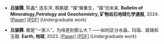 
- <strong>吕骏腾</strong>, 陈鑫*, 连东洋, 蔡鹏捷. “镍”槃重生，“镍”创未来. <strong>Bulletin of Mineralogy,Petrology and Geochemistry, 矿物岩石地球化学通报</strong>, 2024. [[Paper]](https://kns.cnki.net/kcms2/article/abstract?v=2iaLu-A-XVnu5-1zqUWE9VfyXK8H1jnt4V7e1su0JXDCn4l8Ma0Ul5H6Ypw56SLEfzxB0ilbpj03Q1GPN-HRT1TTL-5e2iS4adH42HROMd7HbWOJLHklyijMaaaKJxeG4cwJ_fx8ycyEiyGOqgbxpP4Ypg75o0PTDlT6h0dWMwsuB7U6GDTfemZkfNTJ8dsn&uniplatform=NZKPT&language=CHS) [[PDF]](https://juntenglv.github.io/KPpdf/KP2.pdf) (Undergraduate work)

- <strong>吕骏腾</strong>. 都是“一家人”，为啥差别那么大？——如何区分水晶、玛瑙、玻璃和玉髓. <strong>Earth, 地球</strong>, 2023. [[Paper]](https://kns.cnki.net/kcms2/article/abstract?v=ad5XPF-Jk6BfsbUYh9u12UkaQLrtOtpHaPlAHtFlFJDnXS6-Yl8RYoDV8wxo4HhFOufkWFAmCcBcIONdBPGOQkRI0c_W_VtoBQQnGugTdy-HwHeSoT1OmSU6J4sYf2q1_v7KYe3YbUbO-yCfklZWfrHsolHbA0OTd5Oldr6cZIUvJZsSa-t3vQHaA_GDiBZj&uniplatform=NZKPT&language=CHS) [[PDF]](https://juntenglv.github.io/KPpdf/KP1.pdf) (Undergraduate work)
